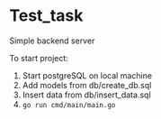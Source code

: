 # Test_task
Simple backend server

To start project:
1) Start postgreSQL on local machine 
2) Add models from db/create_db.sql
3) Insert data from db/insert_data.sql
4) ```go run cmd/main/main.go```